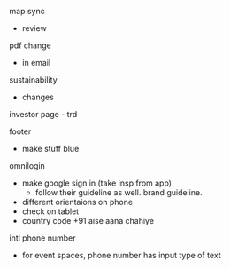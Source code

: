 
map sync
- review

pdf change
- in email

sustainability
- changes

investor page
	- trd
	
footer
- make stuff blue


omnilogin
- make google sign in (take insp from app)
	- follow their guideline as well. brand guideline.
- different orientaions on phone
- check on tablet
- country code +91 aise aana chahiye

intl phone number
- for event spaces, phone number has input type of text